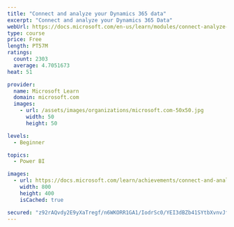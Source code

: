 ```yaml
---
title: "Connect and analyze your Dynamics 365 data​"
excerpt: "Connect and analyze your Dynamics 365 Data​"
webUrl: https://docs.microsoft.com/en-us/learn/modules/connect-analyze-dynamics-365-data/
type: course
price: Free
length: PT57M
ratings:
  count: 2303
  average: 4.7051673
heat: 51

provider:
  name: Microsoft Learn
  domain: microsoft.com
  images:
    - url: /assets/images/organizations/microsoft.com-50x50.jpg
      width: 50
      height: 50

levels:
  - Beginner

topics:
  - Power BI

images:
  - url: https://docs.microsoft.com/learn/achievements/connect-and-analyze-your-microsoft-dynamics-365-data-social.png
    width: 800
    height: 400
    isCached: true

secured: "z92rAQvdy2E9yXaTregf/n6WKORR1GA1/IodrSc0/YEI3dBZb41SYtbXvnvJfBRu2OXQKIZBnJz1yQKmRIDGDb1uwbNyhAhmm5BDsFhoL0vUh89Yk7VGCuSW83F4H8I3O0Bgcye2n1Li5k1hnGGNJrIy5ZVFzLkYq7e6TjMXjbDb6dW5W1G9H7vIclbDwYNmo+YjEllsyWscexbQ2FgnE0nFl3/cJQLtPV2RI+zFROoq1Dtdc2gzoGf1bp1KjboaJrLXU5GGy8OptGwDwpdgUMXU5HMUNqGl26taWxGIMKZ5oRPxdHonmNYzcXqyVLnHeCkp8Xe+zkr/YE/P8g69FQYWnAH8o4n7yArXSGbo5bsU3e2rFt7msyEsCtqA0girn0AgPirBbgOIzf3wSpxDjcaxncg9XHzvFwSWbvwToc4=;/G/OV7MW8RMgXzeIgAcaQg=="
---
```


